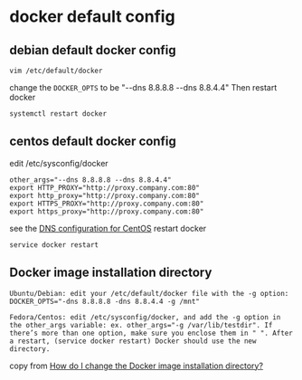 # docker default config

## debian default docker config

``` shell
vim /etc/default/docker

```
change the `DOCKER_OPTS` to be "--dns 8.8.8.8 --dns 8.8.4.4"
Then restart docker

``` shell
systemctl restart docker
```

## centos default docker config

edit /etc/sysconfig/docker

``` shell
other_args="--dns 8.8.8.8 --dns 8.8.4.4"
export HTTP_PROXY="http://proxy.company.com:80"
export http_proxy="http://proxy.company.com:80"
export HTTPS_PROXY="http://proxy.company.com:80"
export https_proxy="http://proxy.company.com:80"
```
see the [DNS configuration for CentOS](https://forums.docker.com/t/dns-configuration-for-centos/1863/3)
restart docker

``` shell
service docker restart
```
## Docker image installation directory
```
Ubuntu/Debian: edit your /etc/default/docker file with the -g option: DOCKER_OPTS="-dns 8.8.8.8 -dns 8.8.4.4 -g /mnt"

Fedora/Centos: edit /etc/sysconfig/docker, and add the -g option in the other_args variable: ex. other_args="-g /var/lib/testdir". If there’s more than one option, make sure you enclose them in " ". After a restart, (service docker restart) Docker should use the new directory.
```
copy from [How do I change the Docker image installation directory?](https://forums.docker.com/t/how-do-i-change-the-docker-image-installation-directory/1169)
